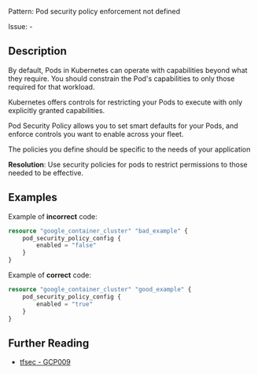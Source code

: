 Pattern: Pod security policy enforcement not defined

Issue: -

## Description

By default, Pods in Kubernetes can operate with capabilities beyond what they require. You should constrain the Pod's capabilities to only those required for that workload.

Kubernetes offers controls for restricting your Pods to execute with only explicitly granted capabilities. 

Pod Security Policy allows you to set smart defaults for your Pods, and enforce controls you want to enable across your fleet. 

The policies you define should be specific to the needs of your application

**Resolution**: Use security policies for pods to restrict permissions to those needed to be effective.

## Examples

Example of **incorrect** code:

```terraform
resource "google_container_cluster" "bad_example" {
	pod_security_policy_config {
        enabled = "false"
	}
}
```

Example of **correct** code:

```terraform
resource "google_container_cluster" "good_example" {
	pod_security_policy_config {
        enabled = "true"
	}
}
```

## Further Reading

* [tfsec - GCP009](https://tfsec.dev/docs/aws/GCP009/)